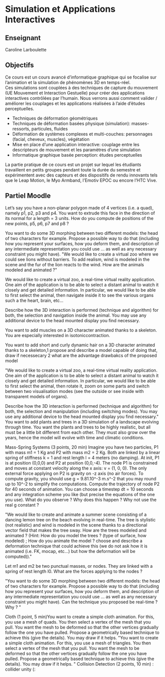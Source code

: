 # Simulation et Applications Interactives
## Enseignant
Caroline Larboulette
## Objectifs
Ce cours est un cours avancé d’informatique graphique qui se focalise sur l’animation et la simulation de phénomènes 3D en temps-réel.  
Ces simulations sont couplées à des techniques de capture du mouvement (UE Mouvement et Interaction Gestuelle) pour créer des applications interactives contrôlées par l’humain. 
Nous verrons aussi comment valider / améliorer les couplages et les applications réalisées à l’aide d’études perceptuelles. 

* Techniques de déformation géométriques
* Techniques de déformation basées physique (simulation): masses-ressorts, particules, fluides
* Déformation de systèmes complexes et multi-couches: personnages (facial, cheveux, muscles), végétation
* Mise en place d’une application interactive: couplage entre les descripteurs de mouvement et les paramètres d’une simulation
* Informatique graphique basée perception: études perceptuelles

La partie pratique de ce cours est un projet sur lequel les étudiants travaillent en petits groupes pendant toute la durée du semestre et expérimentent avec des capteurs et des dispositifs de rendu innovants tels que le Leap Motion, le Myo Armband, l’Emotiv EPOC ou encore l’HTC Vive.

## Partiel Moodle

Let’s say you have a non-planar polygon made of 4 vertices (i.e. a quad), namely p1, p2, p3 and p4. You want to extrude this face in the direction of its normal  for a length  = 3 units. How do you compute de positions of the new points, p5, p6, p7 and p8 ?

You want to do some 3D morphing between two different models: the head of two characters for example. Propose a possible way to do that (including how you represent your surfaces, how you deform them, and description of any intermediate representation you could use … as well as any necessary constraint you might have).
"We would like to create a virtual zoo where we could see lions without barriers. To add realism, wind is modeled in the scene and the fur of the lion reacts to the wind.
How are the animals modeled and animated ?"

We would like to create a virtual zoo, a real-time virtual reality application. One aim of the application is to be able to select a distant animal to watch it closely and get detailed information. In particular, we would like to be able to first select the animal, then navigate inside it to see the various organs such a the heart, brain, etc...

Describe how the 3D interaction is performed (technique and algorithm) for both, the selection and navigation inside the animal. You may use any additional device to the head mounted display you find necessary.

You want to add muscles on a 3D character animated thanks to a skeleton. You are especially interested in isotoniccontraction.

You want to add short and curly dynamic hair on a 3D character animated thanks to a skeleton,1 propose and describe a model capable of doing that, draw if necessecary 2 what are the advantage drawbakcs of the proposed model


"We would like to create a virtual zoo, a real-time virtual reality application. One aim of the application is to be able to select a distant animal to watch it closely and get detailed information. In particular, we would like to be able to first select the animal, then rotate it, zoom on some parts and switch between two visualisation modes (see the outside or see inside with transparent models of organs).

Describe how the 3D interaction is performed (technique and algorithm) for both, the selection and manipulation (including switching modes). You may use any additional device to the head mounted display you find necessary."
You want to add plants and trees in a 3D simulation of a landscape evolving through time. You want the plants and trees to be highly realistic, but all must be a little bit different from each other. They must also grow over the years, hence the model will evolve with time and climatic conditions.

Mass-Spring Systems (3 points, 20 min)
Imagine you have two particles, P1 with mass m1 = 1 Kg and P2 with mass m2 = 2 Kg. Both are linked by a linear spring of stiffness k = 1 and rest length l = 4 meters (no damping). At init, P1 is at position (0,0,0) and P2 at position (0,0,-4). The node P1 is constrained and moves at constant velocity along the x axis: v = (1, 0, 0). The only external force applying on P2 is gravity on -z axis (no air forces). To compute gravity, you should use g = 9.81.10^-3 m.s^-2 that you may round up to 10^-2 to simplify the computations.
Compute the trajectory of node P2 for 40 seconds of animation. You can choose a timestep dt = 10 seconds and any integration scheme you like (but precise the equations of the one you use). What do you observe ? Why does this happen ? Why not use the real g constant ?

"We would like to create and animate a summer scene consisting of a dancing lemon tree on the beach evolving in real-time. The tree is stylistic (not realistic) and wind is modeled in the scene thanks to a directional vector field that makes the tree sway.
How are the trees modeled and animated ?
(Hint:
 How do you model the trees ? (type of surface, how modeled) ; How do 
you animate the model ? choose and describe a deformation technique that
 could achieve this (we do not ask how it is animated (i.e. FK, mocap, 
etc...) but how the deformation will be computed))."

Let m1 and m2 be two punctual masses, or nodes. They are linked with a spring of rest length l0. What are the forces applying to the nodes ?

"You want to do some 3D morphing between two different models: the
 head of two characters for example. Propose a possible way to do that 
(including how you represent your surfaces, how you deform them, and 
description of any intermediate representation you could use … as well 
as any necessary constraint you might have).
Can the technique you proposed be real-time ? Why ? "

Cloth (1 point, 5 min)You want to create a simple cloth animation. For this, you use a mesh of quads. You then select a vertex of the mesh that you pull. You want the mesh to be deformed so that the other vertices gradually follow the one you have pulled. Propose a geometrically based technique to achieve this (give the details). You may draw if it helps.
"You want to create a simple cloth animation. For this, you use a mesh of triangles.
 You then select a vertex of the mesh that you pull. You want the mesh 
to be deformed so that the other vertices gradually follow the one you 
have pulled. Propose a geometrically based technique to achieve this (give the details). You may draw if it helps. "
Collision Detection (2 points, 10 min) : collider unity (: